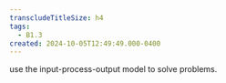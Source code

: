 ```yaml
---
transcludeTitleSize: h4
tags:
  - B1.3
created: 2024-10-05T12:49:49.000-0400
---
```

use the input-process-output model to solve problems.
